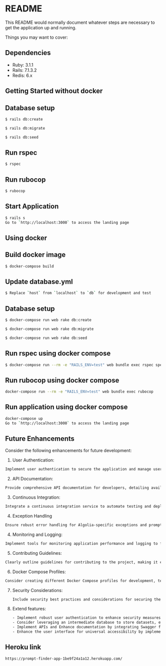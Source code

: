 # README

This README would normally document whatever steps are necessary to get the
application up and running.

Things you may want to cover:

## Dependencies
* Ruby: 3.1.1
* Rails: 7.1.3.2
* Redis: 6.x

## Getting Started without docker


## Database setup

  ```bash
  $ rails db:create
  ```

  ```bash
  $ rails db:migrate
  ```

  ```bash
  $ rails db:seed
  ```

## Run rspec

  ```bash
  $ rspec
  ```

## Run rubocop

  ```bash
  $ rubocop
  ```

## Start Application

  ```bash
  $ rails s
  Go to `http://localhost:3000` to access the landing page
  ```


## Using docker


## Build docker image

  ```bash
  $ docker-compose build
  ```

## Update database.yml

  ```bash
  $ Replace `host` from `localhost` to `db` for development and test
  ```


## Database setup

  ```bash
  $ docker-compose run web rake db:create
  ```

  ```bash
  $ docker-compose run web rake db:migrate
  ```

  ```bash
  $ docker-compose run web rake db:seed
  ```

## Run rspec using docker compose

  ```bash
  $ docker-compose run --rm -e "RAILS_ENV=test" web bundle exec rspec spec
  ```

## Run rubocop using docker compose
  ```bash
  docker-compose run --rm -e "RAILS_ENV=test" web bundle exec rubocop
  ```
## Run application using docker compose
  ```bash
  docker-compose up
  Go to `http://localhost:3000` to access the landing page
  ```



## Future Enhancements
Consider the following enhancements for future development:

1. User Authentication:

  ```bash
  Implement user authentication to secure the application and manage user-specific functionalities.
  ```

2. API Documentation:

  ```bash
  Provide comprehensive API documentation for developers, detailing available endpoints, request/response formats, and authentication mechanisms.
  ```

3. Continuous Integration:
  
  ```bash
  Integrate a continuous integration service to automate testing and deployment workflows, ensuring code quality.
  ```

4. Exception Handling
  
  ```bash
  Ensure robust error handling for Algolia-specific exceptions and promptly notify the admin of any issues.
  ```

4. Monitoring and Logging:
  ```bash
  Implement tools for monitoring application performance and logging to facilitate debugging and issue resolution.
  ```

5. Contributing Guidelines:
  ```bash
  Clearly outline guidelines for contributing to the project, making it easier for external contributors to understand the development process.
  ```

6. Docker Compose Profiles:
  ```bash
  Consider creating different Docker Compose profiles for development, testing, and production environments, each with tailored configurations.
  ```

7. Security Considerations:
   ```bash
   Include security best practices and considerations for securing the application and its dependencies.
   ```

8. Extend features:
   ```bash
   - Implement robust user authentication to enhance security measures.
   - Consider leveraging an intermediate database to store datasets, enhancing scalability and manageability on our end.
   - Implement APIs and Enhance documentation by integrating Swagger for clear and comprehensive documentation of the APIs, making it easier for developers to understand, test, and integrate with the system.
   - Enhance the user interface for universal accessibility by implementing responsive design, ensuring optimal performance on all devices and operating systems.
   ```


## Heroku link
  ```bash
  https://prompt-finder-app-1be9f24a1a12.herokuapp.com/
  ```